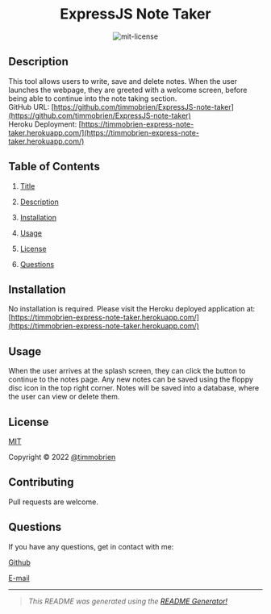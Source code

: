 

<center>

# ExpressJS Note Taker <a name="title"></a><br>

![mit-license](https://img.shields.io/badge/license-MIT-green)
</center>

## Description <a name="description"></a>

This tool allows users to write, save and delete notes. When the user launches the webpage, they are greeted with a welcome screen, before being able to continue into the note taking section. <br>
GitHub URL: [https://github.com/timmobrien/ExpressJS-note-taker](https://github.com/timmobrien/ExpressJS-note-taker) <br>
Heroku Deployment: [https://timmobrien-express-note-taker.herokuapp.com/](https://timmobrien-express-note-taker.herokuapp.com/)

## Table of Contents
1. [Title](#title)

2. [Description](#description)

3. [Installation](#installation)

4. [Usage](#usage)

5. [License](#license)

6. [Questions](#questions)

## Installation <a name="installation"></a>
No installation is required. Please visit the Heroku deployed application at: [https://timmobrien-express-note-taker.herokuapp.com/](https://timmobrien-express-note-taker.herokuapp.com/)

## Usage <a name="usage"></a>
When the user arrives at the splash screen, they can click the button to continue to the notes page. Any new notes can be saved using the floppy disc icon in the top right corner. Notes will be saved into a database, where the user can view or delete them.

## License <a name="license"></a>
[MIT](https://choosealicense.com/licenses/mit)

Copyright © 2022 [@timmobrien](https://github.com/timmobrien)

## Contributing <a name="contributing"></a>
Pull requests are welcome.



## Questions <a name="questions"></a>

If you have any questions, get in contact with me:

[Github](https://github.com/timmobrien)

[E-mail](timmobrien@icloud.com) 

__________________________________________________

> *This README was generated using the [README Generator!](https://github.com/timmobrien/NodeJS-README-Generator)*
